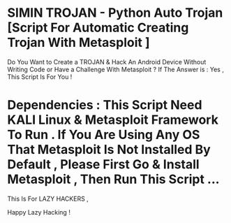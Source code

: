 # SIMIN TROJAN - Python Auto Trojan [Script For Automatic Creating Trojan With Metasploit ]

Do You Want to Create a TROJAN &amp; Hack An Android Device Without Writing Code or Have a Challenge With Metasploit ? If The Answer is : Yes , This Script Is For You ! 

# Dependencies : This Script Need KALI Linux & Metasploit Framework To Run . If You Are Using Any OS That Metasploit Is Not Installed By Default , Please First Go & Install Metasploit , Then Run This Script ...


This Is For LAZY HACKERS ,

Happy Lazy Hacking !
